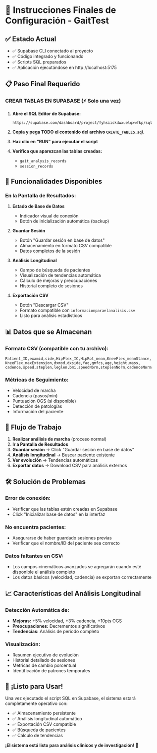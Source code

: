 # 🚀 Instrucciones Finales de Configuración - GaitTest

## ✅ Estado Actual
- ✅ Supabase CLI conectado al proyecto
- ✅ Código integrado y funcionando
- ✅ Scripts SQL preparados
- ✅ Aplicación ejecutándose en http://localhost:5175

## 📋 Paso Final Requerido

### **CREAR TABLAS EN SUPABASE** (⚡ Solo una vez)

1. **Abre el SQL Editor de Supabase:**
   ```
   https://supabase.com/dashboard/project/fyhsiickdwxuelqxwfkp/sql
   ```

2. **Copia y pega TODO el contenido del archivo `CREATE_TABLES.sql`**

3. **Haz clic en "RUN" para ejecutar el script**

4. **Verifica que aparezcan las tablas creadas:**
   - `gait_analysis_records`
   - `session_records`

## 🎯 Funcionalidades Disponibles

### **En la Pantalla de Resultados:**

1. **Estado de Base de Datos**
   - Indicador visual de conexión
   - Botón de inicialización automática (backup)

2. **Guardar Sesión**
   - Botón "Guardar sesión en base de datos"
   - Almacenamiento en formato CSV compatible
   - Datos completos de la sesión

3. **Análisis Longitudinal**
   - Campo de búsqueda de pacientes
   - Visualización de tendencias automática
   - Cálculo de mejoras y preocupaciones
   - Historial completo de sesiones

4. **Exportación CSV**
   - Botón "Descargar CSV"
   - Formato compatible con `informacionparaelanalisis.csv`
   - Listo para análisis estadísticos

## 📊 Datos que se Almacenan

### **Formato CSV (compatible con tu archivo):**
```
Patient_ID,examid,side,HipFlex_IC,HipRot_mean,KneeFlex_meanStance,
KneeFlex_maxExtension,dxmod,dxside,faq,gmfcs,age,height,mass,
cadence,speed,steplen,leglen,bmi,speedNorm,steplenNorm,cadenceNorm
```

### **Métricas de Seguimiento:**
- Velocidad de marcha
- Cadencia (pasos/min)
- Puntuación OGS (si disponible)
- Detección de patologías
- Información del paciente

## 🔄 Flujo de Trabajo

1. **Realizar análisis de marcha** (proceso normal)
2. **Ir a Pantalla de Resultados**
3. **Guardar sesión** → Click "Guardar sesión en base de datos"
4. **Análisis longitudinal** → Buscar paciente existente
5. **Ver evolución** → Tendencias automáticas
6. **Exportar datos** → Download CSV para análisis externos

## 🛠️ Solución de Problemas

### **Error de conexión:**
- Verificar que las tablas estén creadas en Supabase
- Click "Inicializar base de datos" en la interfaz

### **No encuentra pacientes:**
- Asegurarse de haber guardado sesiones previas
- Verificar que el nombre/ID del paciente sea correcto

### **Datos faltantes en CSV:**
- Los campos cinemáticos avanzados se agregarán cuando esté disponible el análisis completo
- Los datos básicos (velocidad, cadencia) se exportan correctamente

## 📈 Características del Análisis Longitudinal

### **Detección Automática de:**
- **Mejoras:** +5% velocidad, +3% cadencia, +10pts OGS
- **Preocupaciones:** Decrementos significativos
- **Tendencias:** Análisis de periodo completo

### **Visualización:**
- Resumen ejecutivo de evolución
- Historial detallado de sesiones
- Métricas de cambio porcentual
- Identificación de patrones temporales

## 🎉 ¡Listo para Usar!

Una vez ejecutado el script SQL en Supabase, el sistema estará completamente operativo con:

- ✅ Almacenamiento persistente
- ✅ Análisis longitudinal automático
- ✅ Exportación CSV compatible
- ✅ Búsqueda de pacientes
- ✅ Cálculo de tendencias

**¡El sistema está listo para análisis clínicos y de investigación!** 🚀